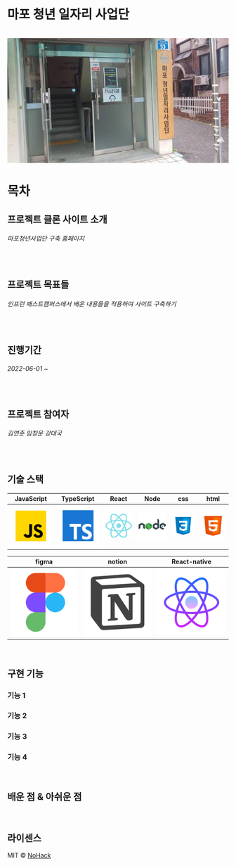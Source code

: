 # 마포 청년 일자리 사업단

<p align="center">
  <br>
  <img src="./readmeimg/mapo.jpg">
  <br>
</p>

# 목차

## 프로젝트 클론 사이트 소개

<p align="justify">
<h6> 마포청년사업단 구축 홈페이지</h6>
 
<br>
</p>

## 프로젝트 목표들

  <h6>인프런 패스트캠퍼스에서 배운 내용들을 적용하여 사이트 구축하기</h6>
  
  <br>

## 진행기간

<h6>2022-06-01 ~</h6>

<br>

## 프로젝트 참여자

<h6>김연준 임창운 강대국</h6>

<br>

## 기술 스택

| JavaScript | TypeScript |  React   |  Node   |  css   |  html   |
| :--------: | :--------: | :------: | :-----: | :----: | :-----: |
|   ![js]    |   ![ts]    | ![react] | ![node] | ![css] | ![html] |

|  figma   |  notion   |  React-native   |
| :------: | :-------: | :-------------: |
| ![figma] | ![notion] | ![react-native] |

<br>

## 구현 기능

### 기능 1

### 기능 2

### 기능 3

### 기능 4

<br>

## 배운 점 & 아쉬운 점

<p align="justify">

</p>

<br>

## 라이센스

MIT &copy; [NoHack](mailto:changwoon2@gmail.com)

<!-- Stack Icon Refernces -->

[js]: /readmeimg/javascript.svg
[ts]: /readmeimg/typescript.svg
[react]: /readmeimg/react.svg
[node]: /readmeimg/node.svg
[css]: /readmeimg/css.svg
[html]: /readmeimg/html.svg
[notion]: /readmeimg/notion.svg
[figma]: /readmeimg/figma.svg
[react-native]: /readmeimg/react-native.svg
